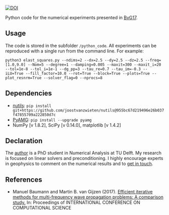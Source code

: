 [![DOI](https://zenodo.org/badge/79431988.svg)](https://zenodo.org/badge/latestdoi/79431988)

Python code for the numerical experiments presented in [BvG17].

Usage
------
The code is stored in the subfolder `/python_code`. All experiments can be reproduced with a single run from the command line. For example:

`python3 elast_squares.py --ndims=2 --dx=2.5 --dy=2.5 --dz=2.5 --freq=[1.0,9.0] --Nom=5 --degree=1 --damping=0.005 --maxit=300 --maxit_i=20
                          --tol=1e-8 --tol_i=1e-1 --dg_pp=3 --tau_re=0.7 --tau_im=-0.3 --iLU=True --fill_factor=10.0 --rot=True --block=True
                          --plots=True --plot_resnrm=True --solver_flag=0 --nprocs=8`

Dependencies
-------------
* [nutils](http://www.nutils.org/):  `pip install git+https://github.com/joostvanzwieten/nutils@955bc67d219496e26b037f47855709a222850d7c`
* [PyAMG](http://pyamg.org/): `pip install --upgrade pyamg`
* NumPy [v 1.8.2], SciPy [v 0.14.0], matplotlib [v 1.4.2]

Declaration
-----------
The [author](http://www.manuelbaumann.de) is a PhD student in Numerical Analysis at TU Delft. My research is focused on linear solvers and preconditioning. I highly encourage experts in geophysics to comment on the numerical results and to [get in touch](mailto:m.m.baumann@tudelft.nl).

References
----------
* Manuel Baumann and Martin B. van Gijzen (2017). [Efficient iterative methods for multi-frequency wave propagation problems: A comparison study.](/literature/iccs17_report.pdf) In: Proceedings of INTERNATIONAL CONFERENCE ON COMPUTATIONAL SCIENCE

[BvG17]: /literature/iccs17_report.pdf

